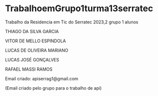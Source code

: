 # TrabalhoemGrupo1turma13serratec
Trabalho da Residencia em Tic do Serratec 2023,2 grupo 1 alunos 
<p>THIAGO DA SILVA GARCIA </p>
<p>VITOR DE MELLO ESPINDOLA</p> 
<p>LUCAS DE OLIVEIRA MARIANO </p>
<p>LUCAS JOSÉ GONÇALVES </p>
<p>RAFAEL MASSI RAMOS</p>
<p>Email criado: apiserrag1@gmail.com </p>
<p>(Email criado pelo grupo para o trabalho de api)</p>
